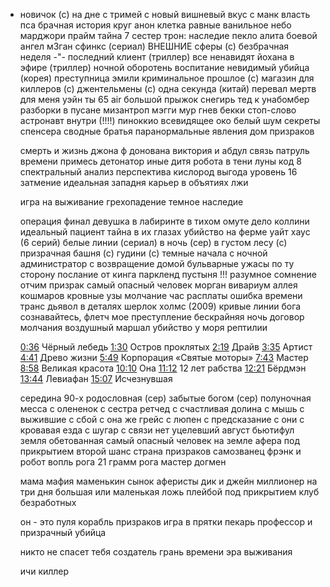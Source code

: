 - новичок (с)
  на дне с
  тримей с
  новый вишневый вкус с
  манк
  власть пса
  брачная история
  круг
  анон
  клетка
  равные
  ванильное небо
  марджори прайм
  тайна 7 сестер
  трон: наследие
  пекло
  алита боевой ангел
  м3ган
  сфинкс (сериал)
  ВНЕШНИЕ сферы (с)
  безбрачная неделя -"- 
  последний клиент (триллер)
  все ненавидят йохана
  в эфире (триллер)
  ночной оборотень
  воспитание
  невидимый убийца (корея)
  преступница эмили
  криминальное прошлое (с)
  магазин для киллеров (с)
  джентельмены (с)
  одна секунда (китай)
  перевал
  мертв для меня
  уэйн
  ты
  65
  air большой прыжок
  снегирь
   тед к унабомбер
  разборки в пусане
  мизантроп
  мэгги мур
  гнев бекки
  стоп-слово
  астронавт
  внутри (!!!!)
  пиноккио
  всевидящее око
  белый шум
  секреты спенсера
  сводные братья
  паранормальные явления дом призраков
  
  смерть и жизнь джона ф донована
  виктория и абдул
  связь
  патруль времени
  примесь
  детонатор
  иные
  дитя робота
  в тени луны
  код 8
  спектральный анализ
  перспектива
  кислород
  выгода
  уровень 16
  затмение
  идеальная западня
  карьер
  в объятиях лжи
  
  игра на выживание
  грехопадение
  темное наследие
  
  операция финал
  девушка в лабиринте
  в тихом омуте
  дело коллини
  идеальный пациент
  тайна в их глазах
  убийство на ферме уайт хаус (6 серий)
  белые линии (сериал)
  в ночь (сер)
  в густом лесу (с)
  призрачная башня (с)
  гудини (с)
  темные начала с
  ночной администратор с
  возвращение домой
  бульварные ужасы
  по ту сторону
  послание от кинга
  паркленд
  пустыня !!!
  разумное сомнение
  отчим
  призрак
  самый опасный человек
  морган
  вивариум
  аллея кошмаров
  кровные узы
  молчание
  час расплаты
  ошибка времени
  транс
  дьявол в деталях
  шерлок холмс (2009)
  кривые линии бога
  сознавайтесь, флетч
  мое преступление
  бескрайняя ночь
  договор молчания
  воздушный маршал
  убийство у моря
  рептилии
  
  [0:36](https://www.youtube.com/watch?v=7X4HlvF8UUs&t=36s) Чёрный лебедь [1:30](https://www.youtube.com/watch?v=7X4HlvF8UUs&t=90s) Остров проклятых [2:19](https://www.youtube.com/watch?v=7X4HlvF8UUs&t=139s) Драйв [3:35](https://www.youtube.com/watch?v=7X4HlvF8UUs&t=215s) Артист [4:41](https://www.youtube.com/watch?v=7X4HlvF8UUs&t=281s) Древо жизни [5:49](https://www.youtube.com/watch?v=7X4HlvF8UUs&t=349s) Корпорация «Святые моторы» [7:43](https://www.youtube.com/watch?v=7X4HlvF8UUs&t=463s) Мастер [8:58](https://www.youtube.com/watch?v=7X4HlvF8UUs&t=538s) Великая красота [10:10](https://www.youtube.com/watch?v=7X4HlvF8UUs&t=610s) Она [11:12](https://www.youtube.com/watch?v=7X4HlvF8UUs&t=672s) 12 лет рабства [12:21](https://www.youtube.com/watch?v=7X4HlvF8UUs&t=741s) Бёрдмэн [13:44](https://www.youtube.com/watch?v=7X4HlvF8UUs&t=824s) Левиафан [15:07](https://www.youtube.com/watch?v=7X4HlvF8UUs&t=907s) Исчезнувшая
  
  середина 90-х
  родословная (сер)
  забытые богом (сер)
  полуночная месса с
  олененок с
  сестра ретчед с
  счастливая долина с
  мышь с
  выжившие с
  сбой с
  она же грейс с
  люпен с
  предсказание с
  они с
  кровавая езда с
  шугар с
  связи нет
  уцелевший
  август
  бьютифул
  земля обетованная
  самый опасный человек на земле
  афера под прикрытием
  второй шанс
  страна призраков
  самозванец
  фрэнк и робот
  вопль
  рога
  21 грамм
  рога
  мастер
  догмен
  
  мама мафия
  маменькин сынок
  аферисты дик и джейн
  миллионер на три дня
  большая или маленькая ложь
  плейбой под прикрытием
  клуб безработных
  
  он - это пуля
  корабль призраков
  игра в прятки
  пекарь
  профессор и призрачный убийца
  
  никто не спасет тебя
  создатель
  грань времени
  эра выживания
  
  ичи киллер